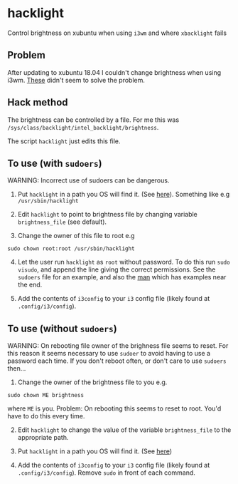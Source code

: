 # hacklight
Control brightness on xubuntu when using `i3wm` and where `xbacklight` fails

## Problem

After updating to xubuntu 18.04 I couldn't change brightness when using i3wm. 
[These](https://askubuntu.com/questions/1034305/brightness-problem-ubuntu-18-04-lts) 
didn't seem to solve the problem. 

## Hack method

The brightness can be controlled by a file.
For me this was `/sys/class/backlight/intel_backlight/brightness`.

The script `hacklight` just edits this file. 

## To use (with `sudoers`) 

WARNING: Incorrect use of sudoers can be dangerous. 

1. Put `hacklight` in a path you OS will find it.
(See [here](https://gist.github.com/nex3/c395b2f8fd4b02068be37c961301caa7)). 
Something like e.g `/usr/sbin/hacklight`

2. Edit `hacklight` to point to brightness file by changing variable `brightness_file` (see default).

3. Change the owner of this file to root e.g 
```
sudo chown root:root /usr/sbin/hacklight
```

4. Let the user run `hacklight` as `root` without password. 
To do this run `sudo visudo`, and append the line giving the correct permissions.
See the `sudoers` file for an example, 
and also the [man](https://linux.die.net/man/5/sudoers)
which has examples near the end. 

5. Add the contents of `i3config` to your `i3` config file (likely found at `.config/i3/config`). 


## To use (without `sudoers`) 

WARNING: On rebooting file owner of the brighness file seems to reset. 
For this reason it seems necessary to use `sudoer` to avoid having to use a password each time. 
If you don't reboot often, or don't care to use `sudoers` then... 

1. Change the owner of the brightness file to you e.g. 
```
sudo chown ME brightness
```
where `ME` is you.
Problem: On rebooting this seems to reset to root.
You'd have to do this every time. 

2. Edit `hacklight` to change the value of the variable `brightness_file` 
to the appropriate path.

3. Put `hacklight` in a path you OS will find it.
(See [here](https://gist.github.com/nex3/c395b2f8fd4b02068be37c961301caa7))

4. Add the contents of `i3config` to your `i3` config file (likely found at `.config/i3/config`). 
Remove `sudo` in front of each command. 




